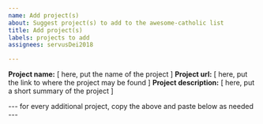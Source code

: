 ```yaml
---
name: Add project(s)
about: Suggest project(s) to add to the awesome-catholic list
title: Add project(s)
labels: projects to add
assignees: servusDei2018

---
```


**Project name:** [ here, put the name of the project ]
**Project url:** [ here, put the link to where the project may be found ]
**Project description:** [ here, put a short summary of the project ]

--- for every additional project, copy the above and paste below as needed ---
